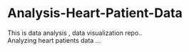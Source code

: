 # Analysis-Heart-Patient-Data
This is data analysis , data visualization repo..
<br>
Analyzing heart patients data ...
